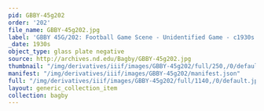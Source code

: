 ```yaml
---
pid: GBBY-45g202
order: '202'
file_name: GBBY-45g202.jpg
label: 'GBBY 45G/202: Football Game Scene - Unidentified Game - c1930s'
_date: 1930s
object_type: glass plate negative
source: http://archives.nd.edu/Bagby/GBBY-45g202.jpg
thumbnail: "/img/derivatives/iiif/images/GBBY-45g202/full/250,/0/default.jpg"
manifest: "/img/derivatives/iiif/images/GBBY-45g202/manifest.json"
full: "/img/derivatives/iiif/images/GBBY-45g202/full/1140,/0/default.jpg"
layout: generic_collection_item
collection: bagby
---
```

